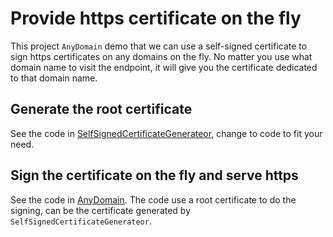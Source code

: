 # Provide https certificate on the fly

This project `AnyDomain` demo that we can use a self-signed certificate to sign https certificates on any domains on the fly.
No matter you use what domain name to visit the endpoint, it will give you the certificate dedicated to that domain name.

## Generate the root certificate

See the code in [SelfSignedCertificateGenerateor](./SelfSignedCertificateGenerator/), change to code to fit your need.

## Sign the certificate on the fly and serve https

See the code in [AnyDomain](./AnyDomain/). The code use a root certificate to do the signing, can be the certificate generated by `SelfSignedCertificateGenerateor`.
